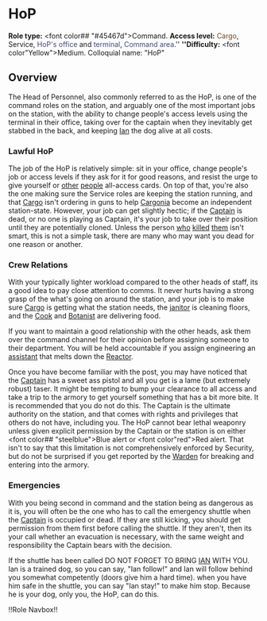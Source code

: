 # HoP
**Role type:** <font color## "#45467d">Command</font>. **Access level:** <font color="#734823">Cargo</font>, Service, <font color="#45467d">HoP's office</font> and <font color="#45467d">terminal</font>, <font color="#45467d">Command area</font>.'' **''Difficulty:** <font color"Yellow">Medium</font>. Colloquial name: "HoP"
## Overview


The Head of Personnel, also commonly referred to as the HoP, is one of the command roles on the station, and arguably one of the most important jobs on the station, with the ability to change people's access levels using the terminal in their office, taking over for the captain when they inevitably get stabbed in the back, and keeping [Ian](Ian.md) the dog alive at all costs.
### Lawful HoP


The job of the HoP is relatively simple: sit in your office, change people's job or access levels if they ask for it for good reasons, and resist the urge to give yourself or [other](Clown.md) [people](Assistant.md) all-access cards. On top of that, you're also the one making sure the Service roles are keeping the station running, and that [Cargo](Cargo-Technician.md) isn't ordering in guns to help [Cargonia](Cargonia.md) become an independent station-state. However, your job can get slightly hectic; if the [Captain](Captain.md) is dead, or no one is playing as Captain, it's your job to take over their position until they are potentially cloned. Unless the person [who](Traitor.md) [killed](Nuclear-Emergency.md) [them](Cargonia.md) isn't smart, this is not a simple task, there are many who may want you dead for one reason or another.


### Crew Relations 

With your typically lighter workload compared to the other heads of staff, its a good idea to pay close attention to comms. It never hurts having a strong grasp of the what's going on around the station, and your job is to make sure [Cargo](Quartermaster.md) is getting what the station needs, the [janitor](Janitor.md) is cleaning floors, and the [Cook](Cook.md) and [Botanist](Botanist.md) are delivering food. 

If you want to maintain a good relationship with the other heads, ask them over the command channel for their opinion before assigning someone to their department. You will be held accountable if you assign engineering an [assistant](Assistant.md) that melts down the [Reactor](Guide-to-the-nuclear-reactor.md).

Once you have become familiar with the post, you may have noticed that the [Captain](Captain.md) has a sweet ass pistol and all you get is a lame (but extremely robust) taser. It might be tempting to bump your clearance to all access and take a trip to the armory to get yourself something that has a bit more bite. It is recommended that you do not do this. The Captain is the ultimate authority on the station, and that comes with rights and privileges that others do not have, including you. The HoP cannot bear lethal weaponry unless given explicit permission by the Captain or the station is on either <font color## "steelblue">Blue</font> alert or <font color"red">Red</font> alert. That isn't to say that this limitation is not comprehensively enforced by Security, but do not be surprised if you get reported by the [Warden](Warden.md) for breaking and entering into the armory.


### Emergencies 

With you being second in command and the station being as dangerous as it is, you will often be the one who has to call the emergency shuttle when the [Captain](Captain.md) is occupied or dead. If they are still kicking, you should get permission from them first before calling the shuttle. If they aren't, then its your call whether an evacuation is necessary, with the same weight and responsibility the Captain bears with the decision. 

If the shuttle has been called DO NOT FORGET TO BRING [IAN](Ian.md) WITH YOU. Ian is a trained dog, so you can say, "Ian follow!" and Ian will follow behind you somewhat competently (doors give him a hard time). when you have him safe in the shuttle, you can say "Ian stay!" to make him stop. Because he is your dog, only you, the HoP, can do this. 

!!Role Navbox!!